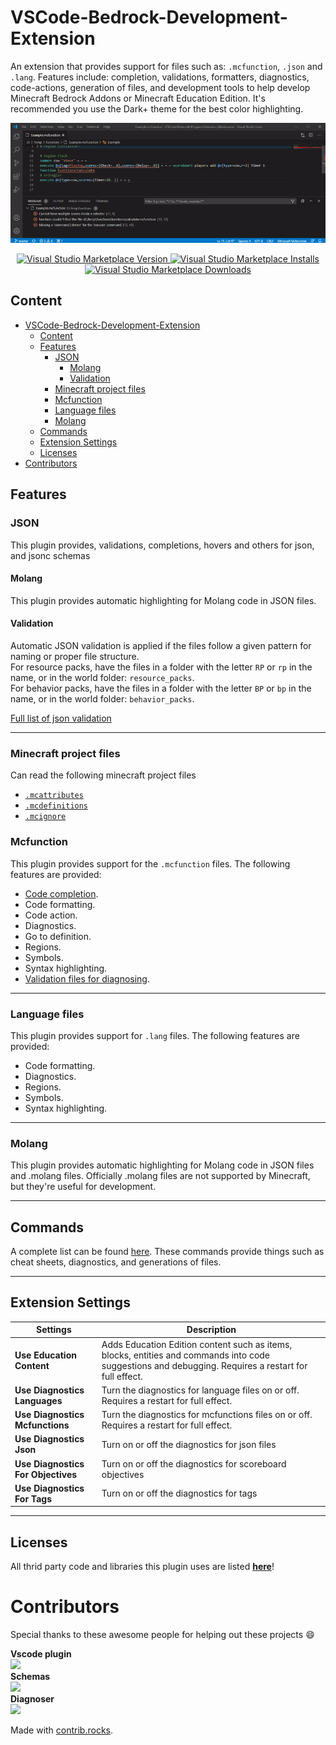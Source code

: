 # VSCode-Bedrock-Development-Extension

An extension that provides support for files such as: `.mcfunction`, `.json` and `.lang`. Features include: completion, validations, formatters, diagnostics,
code-actions, generation of files, and development tools to help develop Minecraft Bedrock Addons or Minecraft Education Edition. It's recommended you use the Dark+ theme for the
best color highlighting.

![overview](documentation/resources/overview.gif)

<p align="center">
  <a href="https://marketplace.visualstudio.com/items?itemName=BlockceptionLtd.blockceptionvscodeminecraftbedrockdevelopmentextension">
  <img alt="Visual Studio Marketplace Version" src="https://img.shields.io/visual-studio-marketplace/v/BlockceptionLtd.blockceptionvscodeminecraftbedrockdevelopmentextension?style=for-the-badge">
    <img alt="Visual Studio Marketplace Installs" src="https://img.shields.io/visual-studio-marketplace/i/BlockceptionLtd.blockceptionvscodeminecraftbedrockdevelopmentextension?style=for-the-badge">
    <img alt="Visual Studio Marketplace Downloads" src="https://img.shields.io/visual-studio-marketplace/d/BlockceptionLtd.blockceptionvscodeminecraftbedrockdevelopmentextension?style=for-the-badge">
  </a>
</p>

## Content

- [VSCode-Bedrock-Development-Extension](#vscode-bedrock-development-extension)
  - [Content](#content)
  - [Features](#features)
    - [JSON](#json)
      - [Molang](#molang)
      - [Validation](#validation)
    - [Minecraft project files](#minecraft-project-files)
    - [Mcfunction](#mcfunction)
    - [Language files](#language-files)
    - [Molang](#molang-1)
  - [Commands](#commands)
  - [Extension Settings](#extension-settings)
  - [Licenses](#licenses)
- [Contributors](#contributors)

## Features

### JSON

This plugin provides, validations, completions, hovers and others for json, and jsonc schemas

#### Molang

This plugin provides automatic highlighting for Molang code in JSON files.

#### Validation

Automatic JSON validation is applied if the files follow a given pattern for naming or proper file structure.  
For resource packs, have the files in a folder with the letter `RP` or `rp` in the name, or in the world folder: `resource_packs`.  
For behavior packs, have the files in a folder with the letter `BP` or `bp` in the name, or in the world folder: `behavior_packs`.

[Full list of json validation](https://github.com/Blockception/VSCode-Bedrock-Development-Extension/blob/main/documentation/Json%20Validation.md)

---

### Minecraft project files

Can read the following minecraft project files

- [`.mcattributes`](./documentation/project/MCAttributes.md)
- [`.mcdefinitions`](./documentation/project/MCDefinitions.md)
- [`.mcignore`](./documentation/project/MCIgnore.md)

### Mcfunction

This plugin provides support for the `.mcfunction` files. The following features are provided:

- [Code completion](documentation/completion/Mcfunctions.md).
- Code formatting.
- Code action.
- Diagnostics.
- Go to definition.
- Regions.
- Symbols.
- Syntax highlighting.
- [Validation files for diagnosing](documentation/Commands.md).

---

### Language files

This plugin provides support for `.lang` files. The following features are provided:

- Code formatting.
- Diagnostics.
- Regions.
- Symbols.
- Syntax highlighting.

---

### Molang

This plugin provides automatic highlighting for Molang code in JSON files and .molang files. Officially .molang files are not supported by Minecraft, but they're useful for
development.

---

## Commands

A complete list can be found [here](documentation/Commands.md). These commands provide things such as cheat sheets, diagnostics, and generations of files.

---

## Extension Settings

| Settings                           | Description                                                                                                                                          |
| ---------------------------------- | ---------------------------------------------------------------------------------------------------------------------------------------------------- |
| **Use Education Content**          | Adds Education Edition content such as items, blocks, entities and commands into code suggestions and debugging. Requires a restart for full effect. |
| **Use Diagnostics Languages**      | Turn the diagnostics for language files on or off. Requires a restart for full effect.                                                               |
| **Use Diagnostics Mcfunctions**    | Turn the diagnostics for mcfunctions files on or off. Requires a restart for full effect.                                                            |
| **Use Diagnostics Json**           | Turn on or off the diagnostics for json files                                                                                                        |
| **Use Diagnostics For Objectives** | Turn on or off the diagnostics for scoreboard objectives                                                                                             |
| **Use Diagnostics For Tags**       | Turn on or off the diagnostics for tags                                                                                                              |

---

## Licenses

All thrid party code and libraries this plugin uses are listed [**here**](./LICENSES/Licenses.md)!


# Contributors
Special thanks to these awesome people for helping out these projects 😄

**Vscode plugin**  
<a href="https://github.com/Blockception/VSCode-Bedrock-Development-Extension/graphs/contributors">
  <img src="https://contrib.rocks/image?repo=Blockception/VSCode-Bedrock-Development-Extension" />
</a>  
**Schemas**  
<a href="https://github.com/Blockception/Minecraft-bedrock-json-schemas/graphs/contributors">
  <img src="https://contrib.rocks/image?repo=Blockception/Minecraft-bedrock-json-schemas" />
</a>  
**Diagnoser**  
<a href="https://github.com/Blockception/BC-Minecraft-Bedrock-Diagnoser/graphs/contributors">
  <img src="https://contrib.rocks/image?repo=Blockception/BC-Minecraft-Bedrock-Diagnoser" />
</a>  

Made with [contrib.rocks](https://contrib.rocks).
